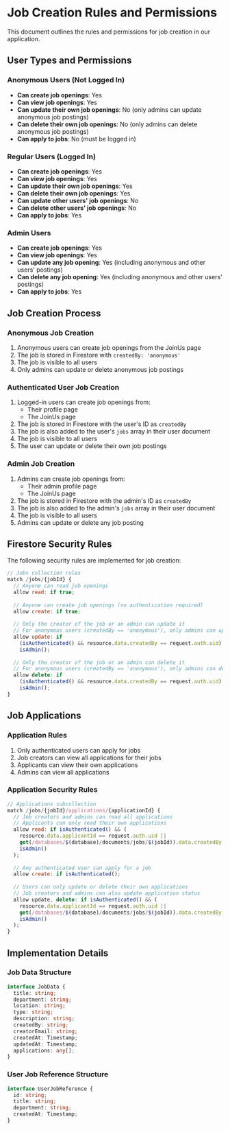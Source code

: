 # Job Creation Rules and Permissions

This document outlines the rules and permissions for job creation in our application.

## User Types and Permissions

### Anonymous Users (Not Logged In)
- **Can create job openings**: Yes
- **Can view job openings**: Yes
- **Can update their own job openings**: No (only admins can update anonymous job postings)
- **Can delete their own job openings**: No (only admins can delete anonymous job postings)
- **Can apply to jobs**: No (must be logged in)

### Regular Users (Logged In)
- **Can create job openings**: Yes
- **Can view job openings**: Yes
- **Can update their own job openings**: Yes
- **Can delete their own job openings**: Yes
- **Can update other users' job openings**: No
- **Can delete other users' job openings**: No
- **Can apply to jobs**: Yes

### Admin Users
- **Can create job openings**: Yes
- **Can view job openings**: Yes
- **Can update any job opening**: Yes (including anonymous and other users' postings)
- **Can delete any job opening**: Yes (including anonymous and other users' postings)
- **Can apply to jobs**: Yes

## Job Creation Process

### Anonymous Job Creation
1. Anonymous users can create job openings from the JoinUs page
2. The job is stored in Firestore with `createdBy: 'anonymous'`
3. The job is visible to all users
4. Only admins can update or delete anonymous job postings

### Authenticated User Job Creation
1. Logged-in users can create job openings from:
   - Their profile page
   - The JoinUs page
2. The job is stored in Firestore with the user's ID as `createdBy`
3. The job is also added to the user's `jobs` array in their user document
4. The job is visible to all users
5. The user can update or delete their own job postings

### Admin Job Creation
1. Admins can create job openings from:
   - Their admin profile page
   - The JoinUs page
2. The job is stored in Firestore with the admin's ID as `createdBy`
3. The job is also added to the admin's `jobs` array in their user document
4. The job is visible to all users
5. Admins can update or delete any job posting

## Firestore Security Rules

The following security rules are implemented for job creation:

```javascript
// Jobs collection rules
match /jobs/{jobId} {
  // Anyone can read job openings
  allow read: if true;
  
  // Anyone can create job openings (no authentication required)
  allow create: if true;
  
  // Only the creator of the job or an admin can update it
  // For anonymous users (createdBy == 'anonymous'), only admins can update
  allow update: if 
    (isAuthenticated() && resource.data.createdBy == request.auth.uid) || 
    isAdmin();
  
  // Only the creator of the job or an admin can delete it
  // For anonymous users (createdBy == 'anonymous'), only admins can delete
  allow delete: if 
    (isAuthenticated() && resource.data.createdBy == request.auth.uid) || 
    isAdmin();
}
```

## Job Applications

### Application Rules
1. Only authenticated users can apply for jobs
2. Job creators can view all applications for their jobs
3. Applicants can view their own applications
4. Admins can view all applications

### Application Security Rules

```javascript
// Applications subcollection
match /jobs/{jobId}/applications/{applicationId} {
  // Job creators and admins can read all applications
  // Applicants can only read their own applications
  allow read: if isAuthenticated() && (
    resource.data.applicantId == request.auth.uid || 
    get(/databases/$(database)/documents/jobs/$(jobId)).data.createdBy == request.auth.uid || 
    isAdmin()
  );
       
  // Any authenticated user can apply for a job
  allow create: if isAuthenticated();
  
  // Users can only update or delete their own applications
  // Job creators and admins can also update application status
  allow update, delete: if isAuthenticated() && (
    resource.data.applicantId == request.auth.uid || 
    get(/databases/$(database)/documents/jobs/$(jobId)).data.createdBy == request.auth.uid || 
    isAdmin()
  );
}
```

## Implementation Details

### Job Data Structure
```typescript
interface JobData {
  title: string;
  department: string;
  location: string;
  type: string;
  description: string;
  createdBy: string;
  creatorEmail: string;
  createdAt: Timestamp;
  updatedAt: Timestamp;
  applications: any[];
}
```

### User Job Reference Structure
```typescript
interface UserJobReference {
  id: string;
  title: string;
  department: string;
  createdAt: Timestamp;
}
``` 